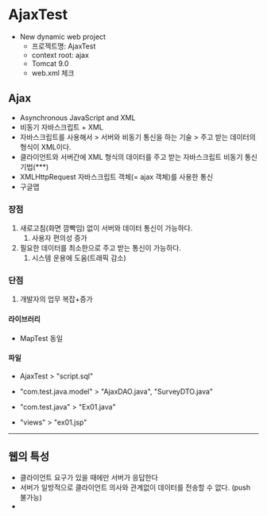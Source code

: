 # AjaxTest
- New dynamic web project
  - 프로젝트명: AjaxTest
  - context root: ajax
  - Tomcat 9.0
  - web.xml 체크
## Ajax
- Asynchronous JavaScript and XML
- 비동기 자바스크립트 + XML
- 자바스크립트를 사용해서 > 서버와 비동기 통신을 하는 기술 > 주고 받는 데이터의 형식이 XML이다.
- 클라이언트와 서버간에 XML 형식의 데이터를 주고 받는 자바스크립트 비동기 통신 기법(***)
- XMLHttpRequest 자바스크립트 객체(= ajax 객체)를 사용한 통신
- 구글맵

### 장점
1. 새로고침(화면 깜빡임) 없이 서버와 데이터 통신이 가능하다.
   1. 사용자 편의성 증가
2. 필요한 데이터를 최소한으로 주고 받는 통신이 가능하다.
   1. 시스템 운용에 도움(트래픽 감소)
### 단점
1. 개발자의 업무 복잡+증가

#### 라이브러리
- MapTest 동일


#### 파일
- AjaxTest > "script.sql"
- "com.test.java.model" > "AjaxDAO.java", "SurveyDTO.java"

- "com.test.java" > "Ex01.java"

- "views" > "ex01.jsp"

---
## 웹의 특성
- 클라이언트 요구가 있을 때에만 서버가 응답한다
- 서버가 일방적으로 클라이언트 의사와 관계없이 데이터를 전송할 수 없다. (push 불가능)
- 